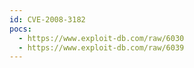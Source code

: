 ```yaml
---
id: CVE-2008-3182
pocs:
  - https://www.exploit-db.com/raw/6030
  - https://www.exploit-db.com/raw/6039
---
```

